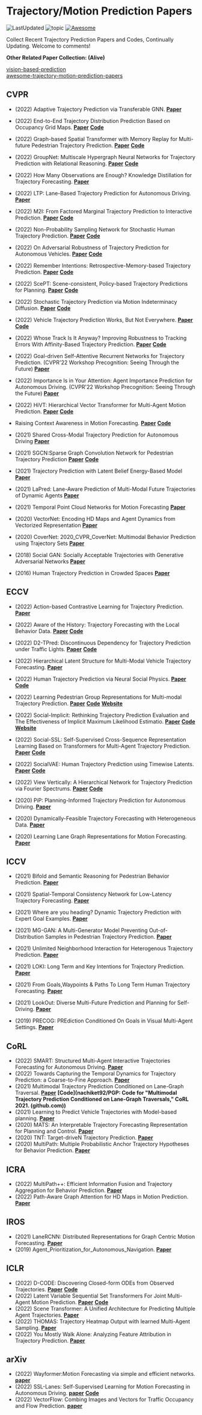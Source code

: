 # Trajectory/Motion Prediction Papers

![LastUpdated](https://img.shields.io/badge/LastUpdated-2022.10.03-lightgrey.svg)
![topic](https://img.shields.io/badge/topic-trajectory--prediction-brightgreen.svg?logo=github)
[![Awesome](https://awesome.re/badge.svg)](https://awesome.re)

Collect Recent Trajectory Prediction Papers and Codes, Continually Updating.
Welcome to comments!


**Other Related Paper Collection: (Alive)**

[vision-based-prediction](https://github.com/aras62/vision-based-prediction)  
[awesome-trajectory-motion-prediction-papers](https://github.com/colorfulfuture/vision-based-prediction)

## CVPR

- (2022) Adaptive Trajectory Prediction via Transferable GNN.
  **[Paper](https://openaccess.thecvf.com/content/CVPR2022/papers/Xu_Adaptive_Trajectory_Prediction_via_Transferable_GNN_CVPR_2022_paper.pdf)**
- (2022) End-to-End Trajectory Distribution Prediction Based on Occupancy Grid Maps.
  **[Paper](https://openaccess.thecvf.com/content/CVPR2022/papers/Guo_End-to-End_Trajectory_Distribution_Prediction_Based_on_Occupancy_Grid_Maps_CVPR_2022_paper.pdf)**
  **[Code](https://github.com/Kguo-cs/TDOR)**
- (2022) Graph-based Spatial Transformer with Memory Replay for Multi-future Pedestrian Trajectory Prediction.
  **[Paper](https://openaccess.thecvf.com/content/CVPR2022/papers/Li_Graph-Based_Spatial_Transformer_With_Memory_Replay_for_Multi-Future_Pedestrian_Trajectory_CVPR_2022_paper.pdf)**
  **[Code](https://github.com/Jacobieee/ST-MR)**
- (2022) GroupNet: Multiscale Hypergraph Neural Networks for Trajectory Prediction with Relational Reasoning.
  **[Paper](https://openaccess.thecvf.com/content/CVPR2022/papers/Xu_GroupNet_Multiscale_Hypergraph_Neural_Networks_for_Trajectory_Prediction_With_Relational_CVPR_2022_paper.pdf)**
  **[Code](https://github.com/MediaBrain-SJTU/GroupNet)**
- (2022) How Many Observations are Enough? Knowledge Distillation for Trajectory Forecasting.
  **[Paper](https://openaccess.thecvf.com/content/CVPR2022/papers/Monti_How_Many_Observations_Are_Enough_Knowledge_Distillation_for_Trajectory_Forecasting_CVPR_2022_paper.pdf)**
- (2022) LTP: Lane-Based Trajectory Prediction for Autonomous Driving.
  **[Paper](https://openaccess.thecvf.com/content/CVPR2022/papers/Wang_LTP_Lane-Based_Trajectory_Prediction_for_Autonomous_Driving_CVPR_2022_paper.pdf)**
- (2022) M2I: From Factored Marginal Trajectory Prediction to Interactive Prediction.
  **[Paper](https://openaccess.thecvf.com/content/CVPR2022/papers/Sun_M2I_From_Factored_Marginal_Trajectory_Prediction_to_Interactive_Prediction_CVPR_2022_paper.pdf)**
  **[Code](https://github.com/Tsinghua-MARS-Lab/M2I)**
- (2022) Non-Probability Sampling Network for Stochastic Human Trajectory Prediction.
  **[Paper](https://openaccess.thecvf.com/content/CVPR2022/papers/Bae_Non-Probability_Sampling_Network_for_Stochastic_Human_Trajectory_Prediction_CVPR_2022_paper.pdf)**
  **[Code](https://github.com/inhwanbae/NPSN)**
- (2022) On Adversarial Robustness of Trajectory Prediction for Autonomous Vehicles.
  **[Paper](https://openaccess.thecvf.com/content/CVPR2022/papers/Zhang_On_Adversarial_Robustness_of_Trajectory_Prediction_for_Autonomous_Vehicles_CVPR_2022_paper.pdf)**
  **[Code](https://github.com/zqzqz/AdvTrajectoryPrediction)**
- (2022) Remember Intentions: Retrospective-Memory-based Trajectory Prediction.
  **[Paper](https://openaccess.thecvf.com/content/CVPR2022/papers/Xu_Remember_Intentions_Retrospective-Memory-Based_Trajectory_Prediction_CVPR_2022_paper.pdf)**
  **[Code](https://github.com/MediaBrain-SJTU/MemoNet)**
- (2022) ScePT: Scene-consistent, Policy-based Trajectory Predictions for Planning.
  **[Paper](https://openaccess.thecvf.com/content/CVPR2022/papers/Chen_ScePT_Scene-Consistent_Policy-Based_Trajectory_Predictions_for_Planning_CVPR_2022_paper.pdf)**
  **[Code](https://github.com/nvr-avg/ScePT)**
- (2022) Stochastic Trajectory Prediction via Motion Indeterminacy Diffusion.
  **[Paper](https://openaccess.thecvf.com/content/CVPR2022/papers/Gu_Stochastic_Trajectory_Prediction_via_Motion_Indeterminacy_Diffusion_CVPR_2022_paper.pdf)**
  **[Code](https://github.com/gutianpei/MID)**
- (2022) Vehicle Trajectory Prediction Works, But Not Everywhere.
  **[Paper](https://openaccess.thecvf.com/content/CVPR2022/papers/Bahari_Vehicle_Trajectory_Prediction_Works_but_Not_Everywhere_CVPR_2022_paper.pdf)**
  **[Code](https://github.com/vita-epfl/s-attack)**
- (2022) Whose Track Is It Anyway? Improving Robustness to Tracking Errors With Affinity-Based Trajectory Prediction.
  **[Paper](https://openaccess.thecvf.com/content/CVPR2022/papers/Weng_Whose_Track_Is_It_Anyway_Improving_Robustness_to_Tracking_Errors_CVPR_2022_paper.pdf)**
  **[Code](https://xinshuoweng.com/projects/Affinipred/)**
- (2022) Goal-driven Self-Attentive Recurrent Networks for Trajectory Prediction. (CVPR'22 Workshop Precognition: Seeing Through the Future)
  **[Paper](https://openaccess.thecvf.com/content/CVPR2022W/Precognition/papers/Chiara_Goal-Driven_Self-Attentive_Recurrent_Networks_for_Trajectory_Prediction_CVPRW_2022_paper.pdf)**
- (2022) Importance Is in Your Attention: Agent Importance Prediction for Autonomous Driving. (CVPR'22 Workshop Precognition: Seeing Through the Future)
  **[Paper](https://openaccess.thecvf.com/content/CVPR2022W/Precognition/papers/Hazard_Importance_Is_in_Your_Attention_Agent_Importance_Prediction_for_Autonomous_CVPRW_2022_paper.pdf)**
- (2022) HiVT: Hierarchical Vector Transformer for Multi-Agent Motion Prediction.
  **[Paper](https://openaccess.thecvf.com/content/CVPR2022/papers/Zhou_HiVT_Hierarchical_Vector_Transformer_for_Multi-Agent_Motion_Prediction_CVPR_2022_paper.pdf)**
  **[Code](https://github.com/ZikangZhou/HiVT)**
- Raising Context Awareness in Motion Forecasting.
  **[Paper](https://openaccess.thecvf.com/content/CVPR2022W/WAD/papers/Ben-Younes_Raising_Context_Awareness_in_Motion_Forecasting_CVPRW_2022_paper.pdf)**
  **[Code](https://github.com/valeoai/CAB)**
  
- (2021) Shared Cross-Modal Trajectory Prediction for Autonomous Driving
  **[Paper]()**
- (2021) SGCN:Sparse Graph Convolution Network for Pedestrian Trajectory Prediction
  **[Paper]()**
  **[Code](https://github.com/shuaishiliu/SGCN)**
- (2021) Trajectory Prediction with Latent Belief Energy-Based Model
  **[Paper]()**
- (2021) LaPred: Lane-Aware Prediction of Multi-Modal Future Trajectories of Dynamic Agents
  **[Paper]()**
- (2021) Temporal Point Cloud Networks for Motion Forecasting
  **[Paper]()**
  
- (2020) VectorNet: Encoding HD Maps and Agent Dynamics from Vectorized Representation
  **[Paper]()**
- (2020) CoverNet: 2020_CVPR_CoverNet: Multimodal Behavior Prediction using Trajectory Sets
  **[Paper]()**
- (2018) Social GAN: Socially Acceptable Trajectories with Generative Adversarial Networks
  **[Paper]()**
- (2016) Human Trajectory Prediction in Crowded Spaces
  **[Paper]()**

 ## ECCV

- (2022) Action-based Contrastive Learning for Trajectory Prediction.
  **[Paper](https://arxiv.org/abs/2207.08664)**
- (2022) Aware of the History: Trajectory Forecasting with the Local Behavior Data.
  **[Paper](https://arxiv.org/abs/2207.09646)**
  **[Code](https://github.com/Kay1794/LocalBehavior-based-trajectory-prediction)**
- (2022) D2-TPred: Discontinuous Dependency for Trajectory Prediction under Traffic Lights.
  **[Paper](https://arxiv.org/abs/2207.10398)**
  **[Code](https://github.com/VTP-TL/D2-TPred)**
- (2022) Hierarchical Latent Structure for Multi-Modal Vehicle Trajectory Forecasting.
  **[Paper](https://arxiv.org/abs/2207.04624)**
- (2022) Human Trajectory Prediction via Neural Social Physics.
  **[Paper](https://arxiv.org/abs/2207.10435)**
  **[Code](https://github.com/realcrane/Human-Trajectory-Prediction-via-Neural-Social-Physics)**
- (2022) Learning Pedestrian Group Representations for Multi-modal Trajectory Prediction.
  **[Paper](https://arxiv.org/abs/2207.09953)**
  **[Code](https://github.com/inhwanbae/GPGraph)**
  **[Website](https://inhwanbae.github.io/publication/gpgraph/#)**
- (2022) Social-Implicit: Rethinking Trajectory Prediction Evaluation and The Effectiveness of Implicit Maximum Likelihood Estimatio.
  **[Paper](https://arxiv.org/abs/2203.03057)**
  **[Code](https://github.com/abduallahmohamed/Social-Implicit)**
  **[Website](https://www.abduallahmohamed.com/social-implicit-amdamv-adefde-demo)**
- (2022) Social-SSL: Self-Supervised Cross-Sequence Representation Learning Based on Transformers for Multi-Agent Trajectory Prediction.
  **[Paper](https://basiclab.lab.nycu.edu.tw/assets/Social-SSL.pdf)**
  **[Code](https://github.com/Sigta678/Social-SSL)**
- (2022) SocialVAE: Human Trajectory Prediction using Timewise Latents.
  **[Paper](https://arxiv.org/abs/2203.08207)**
  **[Code](https://github.com/xupei0610/SocialVAE)**
- (2022) View Vertically: A Hierarchical Network for Trajectory Prediction via Fourier Spectrums.
  **[Paper](https://arxiv.org/abs/2110.07288)**
  **[Code](https://github.com/cocoon2wong/Vertical)**

- (2020) PiP: Planning-Informed Trajectory Prediction for Autonomous Driving.
  **[Paper]()**
- (2020) Dynamically-Feasible Trajectory Forecasting with Heterogeneous Data.
  **[Paper]()**
- (2020) Learning Lane Graph Representations for Motion Forecasting.
  **[Paper]()**

  
## ICCV

- (2021) Bifold and Semantic Reasoning for Pedestrian Behavior Prediction.
  **[Paper]()**
- (2021) Spatial-Temporal Consistency Network for Low-Latency Trajectory Forecasting.
  **[Paper]()**
- (2021) Where are you heading? Dynamic Trajectory Prediction with Expert Goal Examples.
  **[Paper]()**
- (2021) MG-GAN: A Multi-Generator Model Preventing Out-of-Distribution Samples in Pedestrian Trajectory Prediction.
  **[Paper]()**
- (2021) Unlimited Neighborhood Interaction for Heterogenous Trajectory Prediction.
  **[Paper]()**
- (2021) LOKI: Long Term and Key Intentions for Trajectory Prediction.
  **[Paper]()**
- (2021) From Goals,Waypoints & Paths To Long Term Human Trajectory Forecasting.
  **[Paper]()**
- (2021) LookOut: Diverse Multi-Future Prediction and Planning for Self-Driving.
  **[Paper]()**

- (2019) PRECOG: PREdiction Conditioned On Goals in Visual Multi-Agent Settings.
  **[Paper]()**


## CoRL

- (2022) SMART: Structured Multi-Agent Interactive Trajectories Forecasting for Autonomous Driving.
  **[Paper]()**
- (2022) Towards Capturing the Temporal Dynamics for Trajectory Prediction: a Coarse-to-Fine Approach.
  **[Paper]()**
- (2021) Multimodal Trajectory Prediction Conditioned on Lane-Graph Traversal.
  **[Paper]()**
  **[Code](nachiket92/PGP: Code for "Multimodal Trajectory Prediction Conditioned on Lane-Graph Traversals," CoRL 2021. (github.com))**
- (2021) Learning to Predict Vehicle Trajectories with Model-based planning.
  **[Paper]()**
- (2020) MATS: An Interpretable Trajectory Forecasting Representation for Planning and Control.
  **[Paper]()**
- (2020) TNT: Target-driveN Trajectory Prediction.
  **[Paper]()**
- (2020) MultiPath: Multiple Probabilistic Anchor Trajectory Hypotheses for Behavior Prediction.
  **[Paper]()**


## ICRA

- (2022) MultiPath++: Efficient Information Fusion and Trajectory Aggregation for Behavior Prediction.
  **[Paper]()**
- (2022) Path-Aware Graph Attention for HD Maps in Motion Prediction.
  **[Paper]()**
 
 
## IROS
 
 - (2021) LaneRCNN: Distributed Representations for Graph Centric Motion Forecasting.
   **[Paper]()**
 - (2019) Agent_Prioritization_for_Autonomous_Navigation.
   **[Paper]()**
   

## ICLR

- (2022) D-CODE: Discovering Closed-form ODEs from Observed Trajectories.
  **[Paper](https://openreview.net/forum?id=wENMvIsxNN)**
  **[Code](https://github.com/ZhaozhiQIAN/D-CODE-ICLR-2022)**
- (2022) Latent Variable Sequential Set Transformers For Joint Multi-Agent Motion Prediction.
  **[Paper](https://openreview.net/forum?id=Dup_dDqkZC5)**
  **[Code](https://gist.github.com/fgolemo/e6ff3daddcf735e8835789bbb39ece58)**
- (2022) Scene Transformer: A Unified Architecture for Predicting Multiple Agent Trajectories.
  **[Paper](https://openreview.net/forum?id=Wm3EA5OlHsG)**
- (2022) THOMAS: Trajectory Heatmap Output with learned Multi-Agent Sampling.
  **[Paper](https://openreview.net/forum?id=QDdJhACYrlX)**
- (2022) You Mostly Walk Alone: Analyzing Feature Attribution in Trajectory Prediction.
  **[Paper](https://openreview.net/forum?id=POxF-LEqnF)**


## arXiv

- (2022) Wayformer:Motion Forecasting via simple and efficient networks.
  **[paper](https://arxiv.org/abs/2209.11820)**
- (2022) SSL-Lanes: Self-Supervised Learning for Motion Forecasting in Autonomous Driving.
  **[paper](https://arxiv.org/abs/2206.14116)**
  **[Code](https://github.com/AutoVision-cloud/SSL-Lanes)**
- (2022) VectorFlow: Combing Images and Vectors for Traffic Occupancy and Flow Prediction.
  **[paper](https://arxiv.org/abs/2208.04530)**



